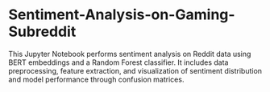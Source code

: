 # Sentiment-Analysis-on-Gaming-Subreddit
This Jupyter Notebook performs sentiment analysis on Reddit data using BERT embeddings and a Random Forest classifier. It includes data preprocessing, feature extraction, and visualization of sentiment distribution and model performance through confusion matrices.
